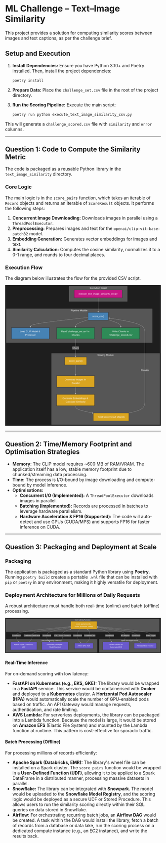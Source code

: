 # ML Challenge – Text–Image Similarity

This project provides a solution for computing similarity scores between images and text captions, as per the challenge brief.

## Setup and Execution

1.  **Install Dependencies:** Ensure you have Python 3.10+ and Poetry installed. Then, install the project dependencies:
    ```bash
    poetry install
    ```

2.  **Prepare Data:** Place the `challenge_set.csv` file in the root of the project directory.

3.  **Run the Scoring Pipeline:** Execute the main script:
    ```bash
    poetry run python execute_text_image_similarity_csv.py
    ```

This will generate a `challenge_scored.csv` file with `similarity` and `error` columns.

---

## Question 1: Code to Compute the Similarity Metric

The code is packaged as a reusable Python library in the `text_image_similarity` directory.

### Core Logic

The main logic is in the `score_pairs` function, which takes an iterable of `Record` objects and returns an iterable of `ScoreResult` objects. It performs the following steps:
1.  **Concurrent Image Downloading:** Downloads images in parallel using a `ThreadPoolExecutor`.
2.  **Preprocessing:** Prepares images and text for the `openai/clip-vit-base-patch32` model.
3.  **Embedding Generation:** Generates vector embeddings for images and text.
4.  **Similarity Calculation:** Computes the cosine similarity, normalizes it to a 0-1 range, and rounds to four decimal places.

### Execution Flow

The diagram below illustrates the flow for the provided CSV script.

![Project Data Flow](docs/images/data_flow.png)

---

## Question 2: Time/Memory Footprint and Optimisation Strategies

-   **Memory:** The CLIP model requires ~600 MB of RAM/VRAM. The application itself has a low, stable memory footprint due to chunked/streaming data processing.
-   **Time:** The process is I/O-bound by image downloading and compute-bound by model inference.
-   **Optimisations:**
    -   **Concurrent I/O (Implemented):** A `ThreadPoolExecutor` downloads images in parallel.
    -   **Batching (Implemented):** Records are processed in batches to leverage hardware parallelism.
    -   **Hardware Acceleration & FP16 (Supported):** The code will auto-detect and use GPUs (CUDA/MPS) and supports FP16 for faster inference on CUDA.

---

## Question 3: Packaging and Deployment at Scale

### Packaging

The application is packaged as a standard Python library using **Poetry**. Running `poetry build` creates a portable `.whl` file that can be installed with `pip` or `poetry` in any environment, making it highly versatile for deployment.

### Deployment Architecture for Millions of Daily Requests

A robust architecture must handle both real-time (online) and batch (offline) processing.

![External Library Usage](docs/images/external_usage.png)

#### Real-Time Inference

For on-demand scoring with low latency:

-   **FastAPI on Kubernetes (e.g., EKS, GKE):** The library would be wrapped in a **FastAPI** service. This service would be containerised with **Docker** and deployed to a **Kubernetes** cluster. A **Horizontal Pod Autoscaler (HPA)** would automatically scale the number of GPU-enabled pods based on traffic. An API Gateway would manage requests, authentication, and rate limiting.
-   **AWS Lambda:** For serverless deployments, the library can be packaged into a Lambda function. Because the model is large, it would be stored on **Amazon EFS** (Elastic File System) and mounted by the Lambda function at runtime. This pattern is cost-effective for sporadic traffic.

#### Batch Processing (Offline)

For processing millions of records efficiently:

-   **Apache Spark (Databricks, EMR):** The library's wheel file can be installed on a Spark cluster. The `score_pairs` function would be wrapped in a **User-Defined Function (UDF)**, allowing it to be applied to a Spark DataFrame in a distributed manner, processing massive datasets in parallel.
-   **Snowflake:** The library can be integrated with **Snowpark**. The model would be uploaded to the **Snowflake Model Registry**, and the scoring logic would be deployed as a secure UDF or Stored Procedure. This allows users to run the similarity scoring directly within their SQL queries on data stored in Snowflake.
-   **Airflow:** For orchestrating recurring batch jobs, an **Airflow DAG** would be created. A task within the DAG would install the library, fetch a batch of records from a database or data lake, run the scoring process on a dedicated compute instance (e.g., an EC2 instance), and write the results back.
